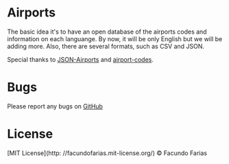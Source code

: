 # Airports

The basic idea it's to have an open database of the airports codes and information on each languange. By now, it will be only English but we will be adding more. Also, there are several formats, such as CSV and JSON. 

Special thanks to [JSON-Airports](https://github.com/jbrooksuk/JSON-Airports) and [airport-codes](https://github.com/ram-nadella/airport-codes).

# Bugs

Please report any bugs on [GitHub](https://github.com/CYFLabs/Airports/issues)

# License

[MIT License](http: //facundofarias.mit-license.org/) © Facundo Farias